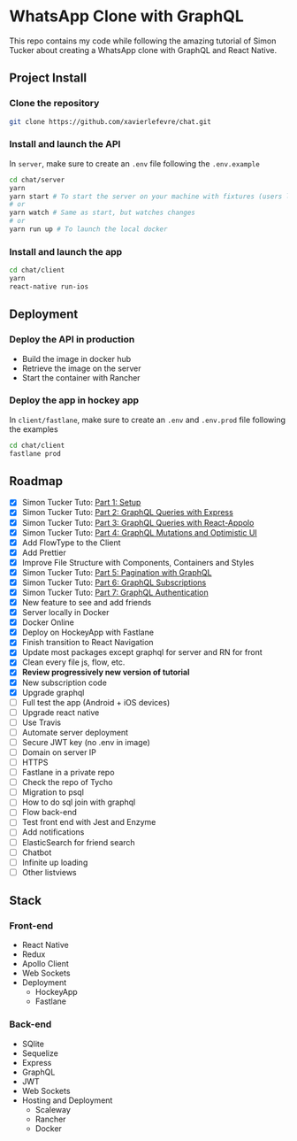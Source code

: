# WhatsApp Clone with GraphQL

This repo contains my code while following the amazing tutorial of Simon Tucker about creating a WhatsApp clone with GraphQL and React Native.

## Project Install

### Clone the repository
```bash
git clone https://github.com/xavierlefevre/chat.git
```

### Install and launch the API
In `server`, make sure to create an `.env` file following the `.env.example`

```bash
cd chat/server
yarn
yarn start # To start the server on your machine with fixtures (users logged in terminal)
# or
yarn watch # Same as start, but watches changes
# or
yarn run up # To launch the local docker
```

### Install and launch the app
```bash
cd chat/client
yarn
react-native run-ios
```

## Deployment

### Deploy the API in production
- Build the image in docker hub
- Retrieve the image on the server
- Start the container with Rancher

### Deploy the app in hockey app
In `client/fastlane`, make sure to create an `.env` and `.env.prod` file following the examples

```bash
cd chat/client
fastlane prod
```

## Roadmap

- [x] Simon Tucker Tuto: [Part 1: Setup](https://medium.com/@simontucker/building-chatty-a-whatsapp-clone-with-react-native-and-apollo-part-1-setup-68a02f7e11)
- [x] Simon Tucker Tuto: [Part 2: GraphQL Queries with Express](https://medium.com/@simontucker/building-chatty-part-2-graphql-queries-with-express-6dce83b39479)
- [x] Simon Tucker Tuto: [Part 3: GraphQL Queries with React-Appolo](https://medium.com/@simontucker/building-chatty-part-3-graphql-queries-with-react-apollo-e7e02c6dadc2)
- [x] Simon Tucker Tuto: [Part 4: GraphQL Mutations and Optimistic UI](https://medium.com/@simontucker/building-chatty-part-4-graphql-mutations-optimistic-ui-8dee7778a170)
- [x] Add FlowType to the Client
- [x] Add Prettier
- [x] Improve File Structure with Components, Containers and Styles
- [x] Simon Tucker Tuto: [Part 5: Pagination with GraphQL](https://medium.com/@simontucker/building-chatty-part-5-pagination-with-graphql-23a25fc9f0bf)
- [x] Simon Tucker Tuto: [Part 6: GraphQL Subscriptions](https://medium.com/@simontucker/building-chatty-part-6-graphql-subscriptions-b54df7d63e27)
- [x] Simon Tucker Tuto: [Part 7: GraphQL Authentication](https://medium.com/@simontucker/building-chatty-part-7-authentication-in-graphql-cd37770e5ab3)
- [x] New feature to see and add friends
- [x] Server locally in Docker
- [x] Docker Online
- [x] Deploy on HockeyApp with Fastlane
- [x] Finish transition to React Navigation
- [x] Update most packages except graphql for server and RN for front
- [x] Clean every file js, flow, etc.
- [x] **Review progressively new version of tutorial**
- [x] New subscription code
- [x] Upgrade graphql
- [ ] Full test the app (Android + iOS devices)
- [ ] Upgrade react native
- [ ] Use Travis
- [ ] Automate server deployment
- [ ] Secure JWT key (no .env in image)
- [ ] Domain on server IP
- [ ] HTTPS
- [ ] Fastlane in a private repo
- [ ] Check the repo of Tycho
- [ ] Migration to psql
- [ ] How to do sql join with graphql
- [ ] Flow back-end
- [ ] Test front end with Jest and Enzyme
- [ ] Add notifications
- [ ] ElasticSearch for friend search
- [ ] Chatbot
- [ ] Infinite up loading
- [ ] Other listviews

## Stack

### Front-end
- React Native
- Redux
- Apollo Client
- Web Sockets
- Deployment
  - HockeyApp
  - Fastlane

### Back-end
- SQlite
- Sequelize
- Express
- GraphQL
- JWT
- Web Sockets
- Hosting and Deployment
  - Scaleway
  - Rancher
  - Docker
